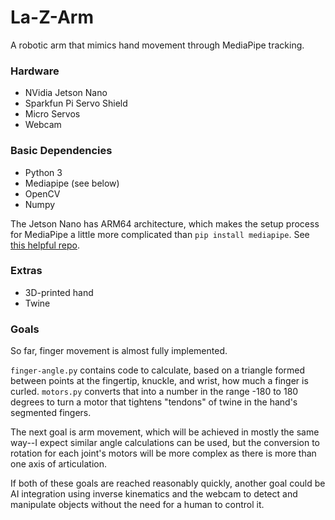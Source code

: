 # La-Z-Arm
A robotic arm that mimics hand movement through MediaPipe tracking.

### Hardware
- NVidia Jetson Nano
- Sparkfun Pi Servo Shield
- Micro Servos
- Webcam

### Basic Dependencies
- Python 3
- Mediapipe (see below)
- OpenCV
- Numpy

The Jetson Nano has ARM64 architecture, which makes the setup process for MediaPipe a little more complicated than `pip install mediapipe`. See [this helpful repo](https://github.com/pinto0309/mediapipe-bin).

### Extras
- 3D-printed hand
- Twine

### Goals

So far, finger movement is almost fully implemented.

`finger-angle.py` contains code to calculate, based on a triangle formed between points at the fingertip, knuckle, and wrist, how much a finger is curled. `motors.py` converts that into a number in the range -180 to 180 degrees to turn a motor that tightens "tendons" of twine in the hand's segmented fingers.

The next goal is arm movement, which will be achieved in mostly the same way--I expect similar angle calculations can be used, but the conversion to rotation for each joint's motors will be more complex as there is more than one axis of articulation.

If both of these goals are reached reasonably quickly, another goal could be AI integration using inverse kinematics and the webcam to detect and manipulate objects without the need for a human to control it.
